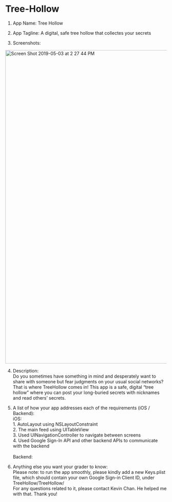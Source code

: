# Tree-Hollow
1. App Name: Tree Hollow

2. App Tagline:  A digital, safe tree hollow that collectes your secrets

3. Screenshots:
<img width="980" alt="Screen Shot 2019-05-03 at 2 27 44 PM" src="https://user-images.githubusercontent.com/48665960/57188571-ed982400-6ece-11e9-93f7-24ccf2eef0e3.png">


4. Description:
<br>Do you sometimes have something in mind and desperately want to share with someone but fear judgments on your usual social networks? That is where TreeHollow comes in! This app is a safe, digital “tree hollow” where you can post your long-buried secrets with nicknames and read others’ secrets.

5. A list of how your app addresses each of the requirements (iOS / Backend):
<br>iOS:
<br>1. AutoLayout using NSLayoutConstraint
<br>2. The main feed using UITableView
<br>3. Used UINavigationController to navigate between screens
<br>4. Used Google Sign-In API and other backend APIs to communicate with the backend
<br><br>Backend:

6. Anything else you want your grader to know:
<br>Please note: to run the app smoothly, please kindly add a new Keys.plist file, which should contain your own Google Sign-in Client ID, under TreeHollow/TreeHollow/ 
<br>For any questions related to it, please contact Kevin Chan. He helped me with that. Thank you!  

